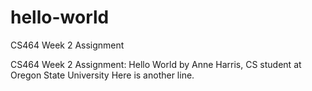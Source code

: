 # hello-world
CS464 Week 2 Assignment

CS464 Week 2 Assignment: Hello World by Anne Harris, CS student at Oregon State University
Here is another line. 
